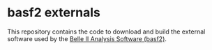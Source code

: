 basf2 externals
===============

This repository contains the code to download and build the external software used by the [Belle II Analysis Software (basf2)](https://github.com/belle2/basf2).
